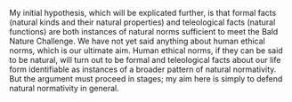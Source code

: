 My initial hypothesis, which will be explicated further, is that formal facts (natural kinds and their natural properties) and teleological facts (natural functions) are both instances of natural norms sufficient to meet the Bald Nature Challenge. We have not yet said anything about human ethical norms, which is our ultimate aim. Human ethical norms, if they can be said to be natural, will turn out to be formal and teleological facts about our life form identifiable as  instances of a broader pattern of natural normativity. But the argument must proceed in stages; my aim here is simply to defend natural normativity in general.
